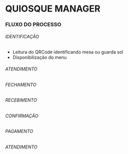# QUIOSQUE MANAGER



### FLUXO DO PROCESSO

 ###### IDENTIFICAÇÃO

 - Leitura do QRCode identificando mesa ou guarda sol
 - Disponibilização do menu

###### ATENDIMENTO


###### FECHAMENTO

###### RECEBIMENTO

###### CONFIRMAÇÃO

###### PAGAMENTO

###### ATENDIMENTO

